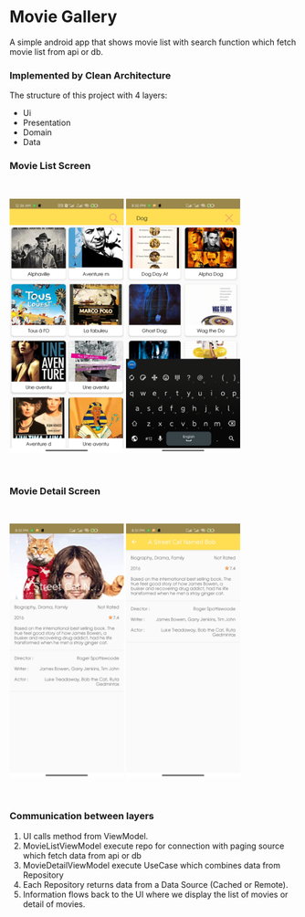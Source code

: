 # Movie Gallery
A simple android app that shows movie list with search function which fetch movie list from api or db.

### Implemented by Clean Architecture
The structure of this project with 4 layers:
- Ui
- Presentation
- Domain
- Data

### Movie List Screen
<br>
<p>
  <img src="https://github.com/swezinlinn/Movies/blob/main/ss1.jpg" width="200"/>

  <img src="https://github.com/swezinlinn/Movies/blob/main/ss2.jpg" width="200"/>
</p>
<br>

### Movie Detail Screen
<br>
<p>
  <img src="https://github.com/swezinlinn/Movies/blob/main/ss3.jpg" width="200"/>

  <img src="https://github.com/swezinlinn/Movies/blob/main/ss4.jpg" width="200"/>
</p>
<br>

### Communication between layers

1. UI calls method from ViewModel.
2. MovieListViewModel execute repo for connection with paging source which fetch data from api or db
3. MovieDetailViewModel execute UseCase which combines data from Repository
4. Each Repository returns data from a Data Source (Cached or Remote).
5. Information flows back to the UI where we display the list of movies or detail of movies.
